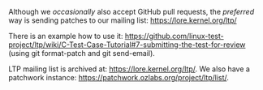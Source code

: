 Although we *occasionally* also accept GitHub pull requests, the *preferred* way is sending patches to our mailing list: https://lore.kernel.org/ltp/

There is an example how to use it: https://github.com/linux-test-project/ltp/wiki/C-Test-Case-Tutorial#7-submitting-the-test-for-review (using git format-patch and git send-email).

LTP mailing list is archived at: https://lore.kernel.org/ltp/.
We also have a patchwork instance: https://patchwork.ozlabs.org/project/ltp/list/.

